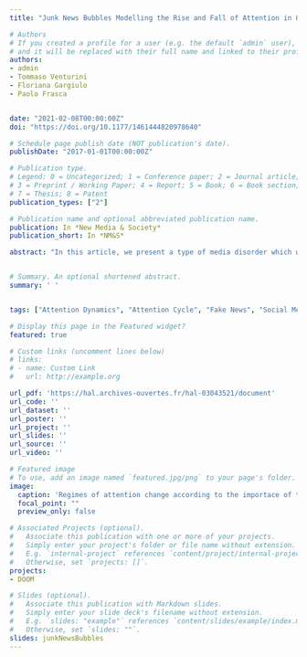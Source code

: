 ```yaml
---
title: "Junk News Bubbles Modelling the Rise and Fall of Attention in Online Arenas"

# Authors
# If you created a profile for a user (e.g. the default `admin` user), write the username (folder name) here 
# and it will be replaced with their full name and linked to their profile.
authors:
- admin
- Tommaso Venturini
- Floriana Gargiulo
- Paolo Frasca


date: "2021-02-08T00:00:00Z"
doi: "https://doi.org/10.1177/1461444820978640"

# Schedule page publish date (NOT publication's date).
publishDate: "2017-01-01T00:00:00Z"

# Publication type.
# Legend: 0 = Uncategorized; 1 = Conference paper; 2 = Journal article;
# 3 = Preprint / Working Paper; 4 = Report; 5 = Book; 6 = Book section;
# 7 = Thesis; 8 = Patent
publication_types: ["2"]

# Publication name and optional abbreviated publication name.
publication: In *New Media & Society*
publication_short: In *NM&S*

abstract: "In this article, we present a type of media disorder which we call ‘junk news bubbles’ and which derives from the effort invested by online platforms and their users to identify and circulate contents with rising popularity. Such emphasis on trending matters, we claim, can have two detrimental effects on public debates: first, it shortens the amount of time available to discuss each matter and second, it increases the ephemeral concentration of media attention. We provide a formal description of the dynamic of junk news bubbles, through a mathematical exploration of the famous ‘public arenas model’ developed by Hilgartner and Bosk in 1988. Our objective is to describe the dynamics of the junk news bubbles as precisely as possible to facilitate its further investigation with empirical data."


# Summary. An optional shortened abstract.
summary: ' '


tags: ["Attention Dynamics", "Attention Cycle", "Fake News", "Social Media"]

# Display this page in the Featured widget?
featured: true

# Custom links (uncomment lines below)
# links:
# - name: Custom Link
#   url: http://example.org

url_pdf: 'https://hal.archives-ouvertes.fr/hal-03043521/document'
url_code: ''
url_dataset: ''
url_poster: ''
url_project: ''
url_slides: ''
url_source: ''
url_video: ''

# Featured image
# To use, add an image named `featured.jpg/png` to your page's folder. 
image:
  caption: 'Regimes of attention change according to the importace of trendiness in platforms'
  focal_point: ""
  preview_only: false

# Associated Projects (optional).
#   Associate this publication with one or more of your projects.
#   Simply enter your project's folder or file name without extension.
#   E.g. `internal-project` references `content/project/internal-project/index.md`.
#   Otherwise, set `projects: []`.
projects:
- DOOM

# Slides (optional).
#   Associate this publication with Markdown slides.
#   Simply enter your slide deck's filename without extension.
#   E.g. `slides: "example"` references `content/slides/example/index.md`.
#   Otherwise, set `slides: ""`.
slides: junkNewsBubbles
---
```

